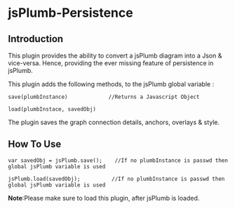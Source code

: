 jsPlumb-Persistence
===================


Introduction
--------------

This plugin provides the ability to convert a jsPlumb diagram into a Json &amp; vice-versa.
Hence, providing the ever missing feature of persistence in jsPlumb.


This plugin adds the following methods, to the jsPlumb global variable :


`save(plumbInstance)             //Returns a Javascript Object`

`load(plumbInstace, savedObj)`


The plugin saves the graph connection details, anchors, overlays & style.


How To Use
-------------

`var savedObj = jsPlumb.save();    //If no plumbInstance is passwd then global jsPlumb variable is used`

`jsPlumb.load(savedObj);          //If no plumbInstance is passwd then global jsPlumb variable is used`
  



**Note**:Please make sure to load this plugin, after jsPlumb is loaded.
